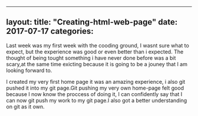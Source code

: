 ﻿
---
layout: 
title:  "Creating-html-web-page"
date:   2017-07-17
categories: 
---
Last week was my first week with the cooding ground, I wasnt sure what to expect,
but the experience was good or even better than i expected.
The thought of being tought something i have never done before was a bit scary,at the
same time exicting because it is going to be a jouney that I am looking forward to.

I created my very first home page it was an amazing experience, 
i also git pushed it into my git page.Git pushing my very own home-page 
felt good because I now know the proccess of doing it, I can confidently
say that I can now git push my work to my git page.I also got a better understanding on git as it own.


 



